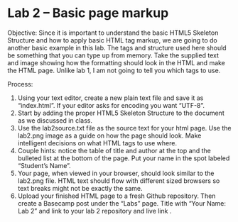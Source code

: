 # Lab 2 – Basic page markup

Objective: Since it is important to understand the basic HTML5 Skeleton Structure and how to apply basic HTML tag markup, we are going to do another basic example in this lab. The tags and structure used here should be something that you can type up from memory. Take the supplied text and image showing how the formatting should look in the HTML and make the HTML page. Unlike lab 1, I am not going to tell you which tags to use.

Process:
<ol>
  <li>Using your text editor, create a new plain text file and save it as “index.html”. If your editor asks for encoding you want “UTF-8”.</li>
  <li>Start by adding the proper HTML5 Skeleton Structure to the document as we discussed in class.</li>
  <li>Use the lab2source.txt file as the source text for your html page. Use the lab2.png image as a guide on how the page should look. Make intelligent decisions on what HTML tags to use where.</li>
  <li>Couple hints: notice the table of title and author at the top and the bulleted list at the bottom of the page. Put your name in the spot labeled “Student’s Name”.</li>
  <li>Your page, when viewed in your browser, should look similar to the lab2.png file. HTML text should flow with different sized browsers so text breaks might not be exactly the same.</li>
  <li>Upload your finished HTML page to a fresh Github repository. Then create a Basecamp post under the “Labs” page. Title with “Your Name: Lab 2” and link to your lab 2 repository and live link .</li>
</ol>

